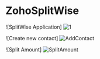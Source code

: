 # ZohoSplitWise


![SplitWise Application]
![1](https://user-images.githubusercontent.com/47890506/131120643-4d2e78b3-8232-405b-a652-fd0c11e192c8.PNG)


![Create new contact]
![AddContact](https://user-images.githubusercontent.com/47890506/131120673-a04052b1-8777-41d1-a102-558f80af38ef.PNG)

![Split Amount]
![SplitAmount](https://user-images.githubusercontent.com/47890506/131120686-ea81df49-22e4-4733-9f83-9bfcd14dc5a3.PNG)





